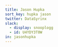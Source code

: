 ```yaml
---
title: Jason Hupka
sort_key: hupka jason
twitter: DataSyrinx
slack: 
  - display: snooplogg
  - id: U4YDY3T0W
in: jasonhupka
---
```

